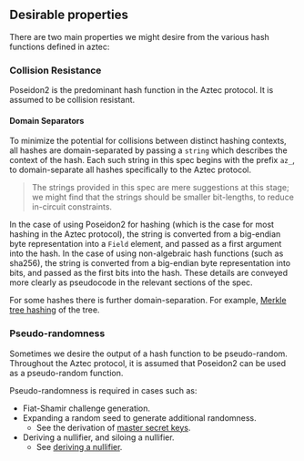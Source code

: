 ## Desirable properties

There are two main properties we might desire from the various hash functions defined in aztec:

### Collision Resistance

Poseidon2 is the predominant hash function in the Aztec protocol. It is assumed to be collision resistant.

#### Domain Separators

To minimize the potential for collisions between distinct hashing contexts, all hashes are domain-separated by passing a `string` which describes the context of the hash. Each such string in this spec begins with the prefix `az_`, to domain-separate all hashes specifically to the Aztec protocol.

> The strings provided in this spec are mere suggestions at this stage; we might find that the strings should be smaller bit-lengths, to reduce in-circuit constraints.

In the case of using Poseidon2 for hashing (which is the case for most hashing in the Aztec protocol), the string is converted from a big-endian byte representation into a `Field` element, and passed as a first argument into the hash. In the case of using non-algebraic hash functions (such as sha256), the string is converted from a big-endian byte representation into bits, and passed as the first bits into the hash. These details are conveyed more clearly as pseudocode in the relevant sections of the spec.

For some hashes there is further domain-separation. For example, [Merkle tree hashing](../merkle-trees.md#hashing) of the tree.

### Pseudo-randomness

Sometimes we desire the output of a hash function to be pseudo-random. Throughout the Aztec protocol, it is assumed that Poseidon2 can be used as a pseudo-random function.

Pseudo-randomness is required in cases such as:

- Fiat-Shamir challenge generation.
- Expanding a random seed to generate additional randomness.
  - See the derivation of [master secret keys](../../../aztec/concepts/accounts/keys.md#master-keys).
- Deriving a nullifier, and siloing a nullifier.
  - See [deriving a nullifier](../../../aztec/concepts/accounts/keys.md#deriving-a-nullifier-within-an-app-contract).
